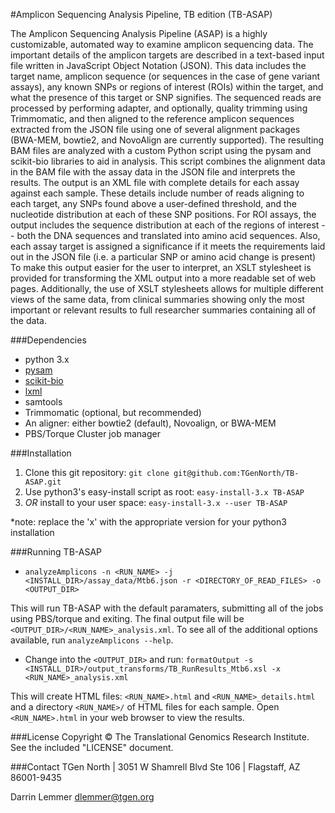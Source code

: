 #Amplicon Sequencing Analysis Pipeline, TB edition (TB-ASAP)

The Amplicon Sequencing Analysis Pipeline (ASAP) is a highly customizable, automated way to examine amplicon sequencing data. The important details of the amplicon targets are described in a text-based input file written in JavaScript Object Notation (JSON). This data includes the target name, amplicon sequence (or sequences in the case of gene variant assays), any known SNPs or regions of interest (ROIs) within the target, and what the presence of this target or SNP signifies. The sequenced reads are processed by performing adapter, and optionally, quality trimming using Trimmomatic, and then aligned to the reference amplicon sequences extracted from the JSON file using one of several alignment packages (BWA-MEM, bowtie2, and NovoAlign are currently supported). The resulting BAM files are analyzed with a custom Python script using the pysam and scikit-bio libraries to aid in analysis. This script combines the alignment data in the BAM file with the assay data in the JSON file and interprets the results. The output is an XML file with complete details for each assay against each sample. These details include number of reads aligning to each target, any SNPs found above a user-defined threshold, and the nucleotide distribution at each of these SNP positions. For ROI assays, the output includes the sequence distribution at each of the regions of interest -- both the DNA sequences and translated into amino acid sequences. Also, each assay target is assigned a significance if it meets the requirements laid out in the JSON file (i.e. a particular SNP or amino acid change is present) To make this output easier for the user to interpret, an XSLT stylesheet is provided for transforming the XML output into a more readable set of web pages. Additionally, the use of XSLT stylesheets allows for multiple different views of the same data, from clinical summaries showing only the most important or relevant results to full researcher summaries containing all of the data.

###Dependencies
- python 3.x
- [pysam](http://pysam.readthedocs.org/en/latest/)
- [scikit-bio](http://scikit-bio.org)
- [lxml](http://lxml.de)
- samtools
- Trimmomatic (optional, but recommended)
- An aligner: either bowtie2 (default), Novoalign, or BWA-MEM
- PBS/Torque Cluster job manager

###Installation
1. Clone this git repository: `git clone git@github.com:TGenNorth/TB-ASAP.git`
2. Use python3's easy-install script as root: `easy-install-3.x TB-ASAP`
3. _OR_ install to your user space: `easy-install-3.x --user TB-ASAP`

*note: replace the 'x' with the appropriate version for your python3 installation

###Running TB-ASAP
* `analyzeAmplicons -n <RUN_NAME> -j <INSTALL_DIR>/assay_data/Mtb6.json -r <DIRECTORY_OF_READ_FILES> -o <OUTPUT_DIR>`

This will run TB-ASAP with the default paramaters, submitting all of the jobs using PBS/torque and exiting. The final output file will be `<OUTPUT_DIR>/<RUN_NAME>_analysis.xml`. To see all of the additional options available, run `analyzeAmplicons --help`.

* Change into the `<OUTPUT_DIR>` and run: `formatOutput -s <INSTALL_DIR>/output_transforms/TB_RunResults_Mtb6.xsl -x <RUN_NAME>_analysis.xml`

This will create HTML files: `<RUN_NAME>.html` and `<RUN_NAME>_details.html` and a directory `<RUN_NAME>/` of HTML files for each sample. Open `<RUN_NAME>.html` in your web browser to view the results.

###License
Copyright :copyright: The Translational Genomics Research Institute. See the included "LICENSE" document.

###Contact
TGen North
| 3051 W Shamrell Blvd Ste 106
| Flagstaff, AZ 86001-9435

Darrin Lemmer
dlemmer@tgen.org

